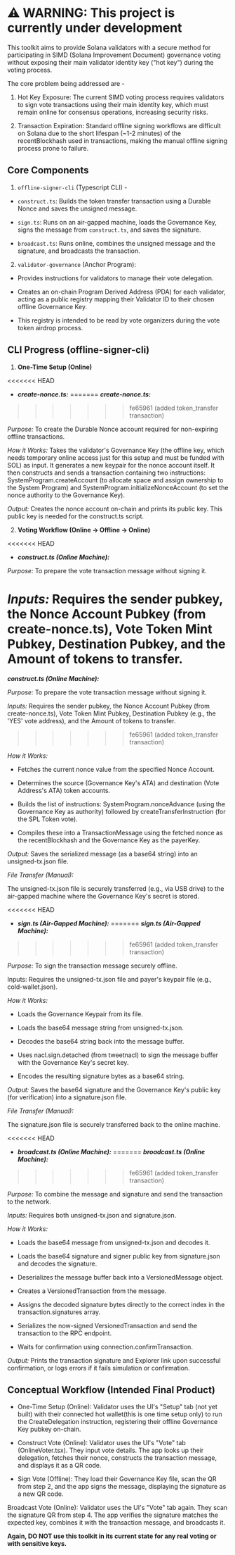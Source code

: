 # ⚠️ WARNING: This project is currently under development
This toolkit aims to provide Solana validators with a secure method for participating in SIMD (Solana Improvement Document) governance voting without exposing their main validator identity key ("hot key") during the voting process.

The core problem being addressed are - 

1. Hot Key Exposure: The current SIMD voting process requires validators to sign vote transactions using their main identity key, which must remain online for consensus operations, increasing security risks.

2. Transaction Expiration: Standard offline signing workflows are difficult on Solana due to the short lifespan (~1-2 minutes) of the recentBlockhash used in transactions, making the manual offline signing process prone to failure.

## Core Components

1. `offline-signer-cli` (Typescript CLI) -

- `construct.ts`: Builds the token transfer transaction using a Durable Nonce and saves the unsigned message.

- `sign.ts`: Runs on an air-gapped machine, loads the Governance Key, signs the message from `construct.ts`, and saves the signature.

- `broadcast.ts`: Runs online, combines the unsigned message and the signature, and broadcasts the transaction.

2. `validator-governance` (Anchor Program):
- Provides instructions for validators to manage their vote delegation.

- Creates an on-chain Program Derived Address (PDA) for each validator, acting as a public registry mapping their Validator ID to their chosen offline Governance Key.

- This registry is intended to be read by vote organizers during the vote token airdrop process.

## CLI Progress (offline-signer-cli)

1. **One-Time Setup (Online)**

<<<<<<< HEAD
- ***create-nonce.ts:***
=======
***create-nonce.ts:***
>>>>>>> fe65961 (added token_transfer transaction)

*Purpose:* To create the Durable Nonce account required for non-expiring offline transactions.

*How it Works:* Takes the validator's Governance Key (the offline key, which needs temporary online access just for this setup and must be funded with SOL) as input. It generates a new keypair for the nonce account itself. It then constructs and sends a transaction containing two instructions: SystemProgram.createAccount (to allocate space and assign ownership to the System Program) and SystemProgram.initializeNonceAccount (to set the nonce authority to the Governance Key).

*Output:* Creates the nonce account on-chain and prints its public key. This public key is needed for the construct.ts script.

2. **Voting Workflow (Online -> Offline -> Online)**

<<<<<<< HEAD
   
- ***construct.ts (Online Machine):***

*Purpose:* To prepare the vote transaction message without signing it.

*Inputs:* Requires the sender pubkey, the Nonce Account Pubkey (from create-nonce.ts), Vote Token Mint Pubkey, Destination Pubkey, and the Amount of tokens to transfer.
=======
***construct.ts (Online Machine):***

*Purpose:* To prepare the vote transaction message without signing it.

*Inputs:* Requires the sender pubkey, the Nonce Account Pubkey (from create-nonce.ts), Vote Token Mint Pubkey, Destination Pubkey (e.g., the 'YES' vote address), and the Amount of tokens to transfer.
>>>>>>> fe65961 (added token_transfer transaction)

*How it Works:*

- Fetches the current nonce value from the specified Nonce Account.

- Determines the source (Governance Key's ATA) and destination (Vote Address's ATA) token accounts.

- Builds the list of instructions: SystemProgram.nonceAdvance (using the Governance Key as authority) followed by createTransferInstruction (for the SPL Token vote).

- Compiles these into a TransactionMessage using the fetched nonce as the recentBlockhash and the Governance Key as the payerKey.

*Output:* Saves the serialized message (as a base64 string) into an unsigned-tx.json file.

*File Transfer (Manual):*

The unsigned-tx.json file is securely transferred (e.g., via USB drive) to the air-gapped machine where the Governance Key's secret is stored.

<<<<<<< HEAD
- ***sign.ts (Air-Gapped Machine):***
=======
***sign.ts (Air-Gapped Machine):***
>>>>>>> fe65961 (added token_transfer transaction)

*Purpose:* To sign the transaction message securely offline.

Inputs: Requires the unsigned-tx.json file and payer's keypair file (e.g., cold-wallet.json).

*How it Works:*

- Loads the Governance Keypair from its file.

- Loads the base64 message string from unsigned-tx.json.

- Decodes the base64 string back into the message buffer.

- Uses nacl.sign.detached (from tweetnacl) to sign the message buffer with the Governance Key's secret key.

- Encodes the resulting signature bytes as a base64 string.

*Output:* Saves the base64 signature and the Governance Key's public key (for verification) into a signature.json file.

*File Transfer (Manual):*

The signature.json file is securely transferred back to the online machine.

<<<<<<< HEAD
- ***broadcast.ts (Online Machine):***
=======
***broadcast.ts (Online Machine):***
>>>>>>> fe65961 (added token_transfer transaction)

*Purpose:* To combine the message and signature and send the transaction to the network.

*Inputs:* Requires both unsigned-tx.json and signature.json.

*How it Works:*

- Loads the base64 message from unsigned-tx.json and decodes it.

- Loads the base64 signature and signer public key from signature.json and decodes the signature.

- Deserializes the message buffer back into a VersionedMessage object.

- Creates a VersionedTransaction from the message.

- Assigns the decoded signature bytes directly to the correct index in the transaction.signatures array.

- Serializes the now-signed VersionedTransaction and send the transaction to the RPC endpoint.

- Waits for confirmation using connection.confirmTransaction.

*Output:* Prints the transaction signature and Explorer link upon successful confirmation, or logs errors if it fails simulation or confirmation.

## Conceptual Workflow (Intended Final Product)

- One-Time Setup (Online): Validator uses the UI's "Setup" tab (not yet built) with their connected hot wallet(this is one time setup only) to run the CreateDelegation instruction, registering their offline Governance Key pubkey on-chain.

- Construct Vote (Online): Validator uses the UI's "Vote" tab (OnlineVoter.tsx). They input vote details. The app looks up their delegation, fetches their nonce, constructs the transaction message, and displays it as a QR code.

- Sign Vote (Offline): They load their Governance Key file, scan the QR from step 2, and the app signs the message, displaying the signature as a new QR code.

Broadcast Vote (Online): Validator uses the UI's "Vote" tab again. They scan the signature QR from step 4. The app verifies the signature matches the expected key, combines it with the transaction message, and broadcasts it.

**Again, DO NOT use this toolkit in its current state for any real voting or with sensitive keys.**
